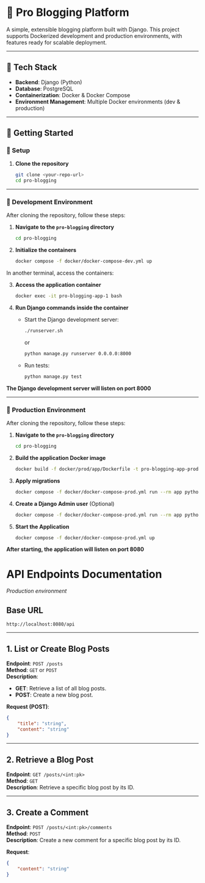 # 📝 Pro Blogging Platform

A simple, extensible blogging platform built with Django. This project supports Dockerized development and production environments, with features ready for scalable deployment.

---

## 🧰 Tech Stack

- **Backend**: Django (Python)  
- **Database**: PostgreSQL  
- **Containerization**: Docker & Docker Compose  
- **Environment Management**: Multiple Docker environments (dev & production)  

---

## 🚀 Getting Started

### 🔧 Setup
1. **Clone the repository**  
   ```bash
   git clone <your-repo-url>
   cd pro-blogging
   ```

---

### 🔧 Development Environment

After cloning the repository, follow these steps:

1. **Navigate to the `pro-blogging` directory**  
   ```bash
   cd pro-blogging
   ```

2. **Initialize the containers**  
   ```bash
   docker compose -f docker/docker-compose-dev.yml up
   ```

In another terminal, access the containers:

3. **Access the application container**  
   ```bash
   docker exec -it pro-blogging-app-1 bash
   ```

4. **Run Django commands inside the container**  
   - Start the Django development server:  
     ```bash
     ./runserver.sh
     ```  
     or  
     ```bash
     python manage.py runserver 0.0.0.0:8000
     ```  
   - Run tests:  
     ```bash
     python manage.py test
     ```

**The Django development server will listen on port 8000**

---

### 🔧 Production Environment

After cloning the repository, follow these steps:

1. **Navigate to the `pro-blogging` directory**  
   ```bash
   cd pro-blogging
   ```

2. **Build the application Docker image**  
   ```bash
   docker build -f docker/prod/app/Dockerfile -t pro-blogging-app-prod .
   ```

3. **Apply migrations**  
   ```bash
   docker compose -f docker/docker-compose-prod.yml run --rm app python manage.py migrate
   ```

4. **Create a Django Admin user** (Optional)  
   ```bash
   docker compose -f docker/docker-compose-prod.yml run --rm app python manage.py createsuperuser
   ```

5. **Start the Application**  
   ```bash
   docker compose -f docker/docker-compose-prod.yml up
   ```

**After starting, the application will listen on port 8080**


# API Endpoints Documentation
*Production environment*

## Base URL
`http://localhost:8080/api`

---

## 1. **List or Create Blog Posts**
**Endpoint**: `POST /posts`  
**Method**: `GET` or `POST`  
**Description**:  
- **GET**: Retrieve a list of all blog posts.  
- **POST**: Create a new blog post.

**Request (POST)**:  
```json
{
    "title": "string",
    "content": "string"
}
```

---

## 2. **Retrieve a Blog Post**
**Endpoint**: `GET /posts/<int:pk>`  
**Method**: `GET`  
**Description**: Retrieve a specific blog post by its ID.

---

## 3. **Create a Comment**
**Endpoint**: `POST /posts/<int:pk>/comments`  
**Method**: `POST`  
**Description**: Create a new comment for a specific blog post by its ID.

**Request**:  
```json
{
    "content": "string"
}
```
